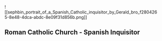 ![[sephbin_portrait_of_a_Spanish_Catholic_inquisitor_by_Gerald_bro_f2804265-8e48-4dca-abdc-8e09f31d856b.png]]
## Roman Catholic Church - Spanish Inquisitor